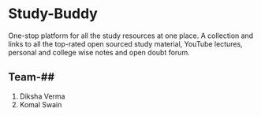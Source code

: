 # Study-Buddy
One-stop platform for all the study resources at one place. A collection and links to all the top-rated open sourced study material, YouTube lectures, personal and college wise notes and open doubt forum.
## Team-##
1. Diksha Verma
2. Komal Swain
